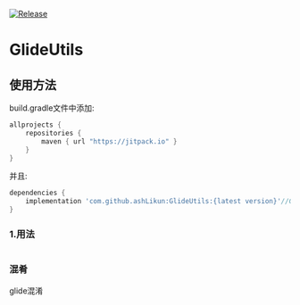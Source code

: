 
[![Release](https://jitpack.io/v/ashLikun/GlideUtils.svg)](https://jitpack.io/#ashLikun/GlideUtils)

# **GlideUtils**

## 使用方法

build.gradle文件中添加:
```gradle
allprojects {
    repositories {
        maven { url "https://jitpack.io" }
    }
}
```
并且:

```gradle
dependencies {
    implementation 'com.github.ashLikun:GlideUtils:{latest version}'//GlideUtils
}
```
### 1.用法
```java

```
### 混肴
glide混淆
####


